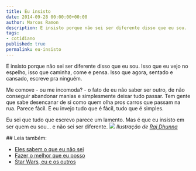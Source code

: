 ```yaml
---
title: Eu insisto
date: 2014-09-28 00:00:00+00:00
author: Marcos Ramon
description: E insisto porque não sei ser diferente disso que eu sou.
tags:
- cotidiano
published: true
permalink: eu-insisto
---
```

E insisto porque não sei ser diferente disso que eu sou. Isso que eu vejo no espelho, isso que caminha, come e pensa. Isso que agora, sentado e cansado, escreve pra ninguém.

Me comove - ou me incomoda? - o fato de eu não saber ser outro, de não conseguir abandonar manias e simplesmente deixar tudo passar. Tem gente que sabe desencanar de si como quem olha pros carros que passam na rua. Parece fácil. E eu invejo tudo que é fácil, tudo que é simples.

Eu sei que tudo que escrevo parece um lamento. Mas é que eu insisto em ser quem eu sou... e não sei ser diferente.
<img src="/assets/img/rajdhunna.jpg">
*Ilustração de [Raj Dhunna](http://rajdh.tumblr.com/)*

<div class="leia-tambem" markdown="1">
## Leia também:

- <a href="/eles-sabem-o-que-eu-nao-sei">Eles sabem o que eu não sei</a>
- <a href="/fazer-o-melhor-que-eu-posso">Fazer o melhor que eu posso</a>
- <a href="/star-wars-eu-e-os-outros">Star Wars, eu e os outros</a>
</div>

